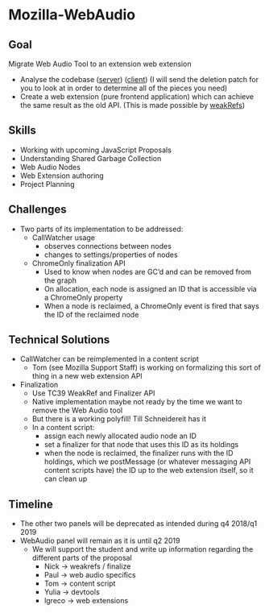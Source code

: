 # Mozilla-WebAudio

## Goal
Migrate Web Audio Tool to an extension web extension

- Analyse the codebase ([server](https://searchfox.org/mozilla-central/source/devtools/server/actors/webaudio.js)) ([client](https://searchfox.org/mozilla-central/source/devtools/client/webaudioeditor)) (I will send the deletion patch for you to look at in order to determine all of the pieces you need)
- Create a web extension (pure frontend application) which can achieve the same result as the old API. (This is made possible by [weakRefs](https://github.com/tc39/proposal-weakrefs))

## Skills
- Working with upcoming JavaScript Proposals
- Understanding Shared Garbage Collection
- Web Audio Nodes
- Web Extension authoring
- Project Planning

## Challenges
- Two parts of its implementation to be addressed:
	- CallWatcher usage
		- observes connections between nodes
		- changes to settings/properties of nodes
	- ChromeOnly finalization API
		- Used to know when nodes are GC’d and can be removed from the graph
		- On allocation, each node is assigned an ID that is accessible via a ChromeOnly property
		- When a node is reclaimed, a ChromeOnly event is fired that says the ID of the reclaimed node

## Technical Solutions
- CallWatcher can be reimplemented in a content script
	- Tom (see Mozilla Support Staff) is working on formalizing this sort of thing in a new web extension API
- Finalization
	- Use TC39 WeakRef and Finalizer API
	- Native implementation maybe not ready by the time we want to remove the Web Audio tool
	- But there is a working polyfill! Till Schneidereit has it
	- In a content script:
		- assign each newly allocated audio node an ID
		- set a finalizer for that node that uses this ID as its holdings
		- when the node is reclaimed, the finalizer runs with the ID holdings, which we postMessage (or whatever messaging API content scripts have) the ID up to the web extension itself, so it can clean up

## Timeline
- The other two panels will be deprecated as intended during q4 2018/q1 2019
- WebAudio panel will remain as it is until q2 2019
	- We will support the student and write up information regarding the different parts of the proposal
		- Nick → weakrefs / finalize
		- Paul → web audio specifics
		- Tom → content script
		- Yulia → devtools
		- lgreco → web extensions
